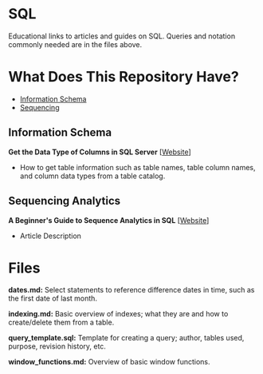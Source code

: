 # SQL
Educational links to articles and guides on SQL. Queries and notation commonly needed are in the files above.

# What Does This Repository Have?

- [Information Schema](#information-schema)
- [Sequencing](#sequencing-analytics)

## Information Schema

**Get the Data Type of Columns in SQL Server** [[Website](https://datatofish.com/data-type-columns-sql-server/)]
* How to get table information such as table names, table column names, and column data types from a table catalog.

## Sequencing Analytics

**A Beginner's Guide to Sequence Analytics in SQL** [[Website](https://www.motifanalytics.com/posts/a-beginners-guide-to-sequence-analytics-in-sql)]
* Article Description

# Files
**dates.md:** Select statements to reference difference dates in time, such as the first date of last month.

**indexing.md:** Basic overview of indexes; what they are and how to create/delete them from a table.

**query_template.sql:** Template for creating a query; author, tables used, purpose, revision history, etc.

**window_functions.md:** Overview of basic window functions.
